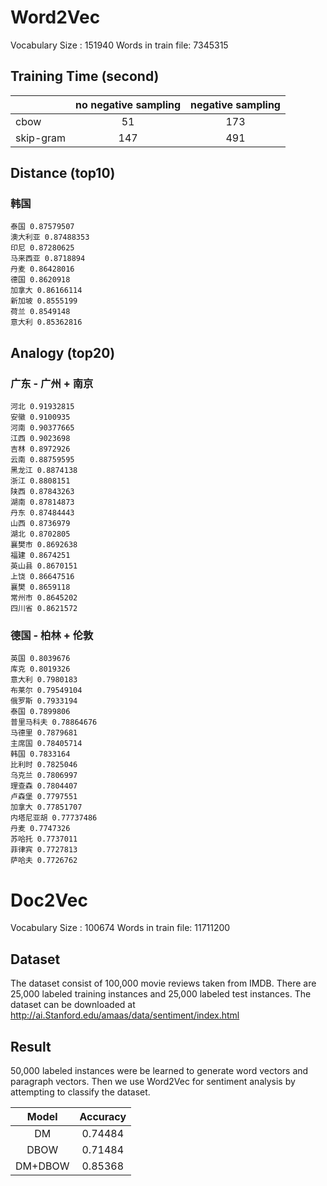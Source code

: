 # Word2Vec

Vocabulary Size : 151940
Words in train file: 7345315

## Training Time (second)

||no negative sampling| negative sampling|
|-----|:-----:|:-----:|
|cbow|51|173|
|skip-gram|147|491|

## Distance (top10)
### 韩国
```
泰国 0.87579507
澳大利亚 0.87488353
印尼 0.87280625
马来西亚 0.8718894
丹麦 0.86428016
德国 0.8620918
加拿大 0.86166114
新加坡 0.8555199
荷兰 0.8549148
意大利 0.85362816
```
## Analogy (top20)
### 广东 - 广州 + 南京
```
河北 0.91932815
安徽 0.9100935
河南 0.90377665
江西 0.9023698
吉林 0.8972926
云南 0.88759595
黑龙江 0.8874138
浙江 0.8808151
陕西 0.87843263
湖南 0.87814873
丹东 0.87484443
山西 0.8736979
湖北 0.8702805
襄樊市 0.8692638
福建 0.8674251
英山县 0.8670151
上饶 0.86647516
襄樊 0.8659118
常州市 0.8645202
四川省 0.8621572
```

### 德国 - 柏林 + 伦敦
```
英国 0.8039676
库克 0.8019326
意大利 0.7980183
布莱尔 0.79549104
俄罗斯 0.7933194
泰国 0.7899806
普里马科夫 0.78864676
马德里 0.7879681
主席国 0.78405714
韩国 0.7833164
比利时 0.7825046
乌克兰 0.7806997
理查森 0.7804407
卢森堡 0.7797551
加拿大 0.77851707
内塔尼亚胡 0.77737486
丹麦 0.7747326
苏哈托 0.7737011
菲律宾 0.7727813
萨哈夫 0.7726762
```

# Doc2Vec

Vocabulary Size : 100674
Words in train file: 11711200

## Dataset

The dataset consist of 100,000 movie reviews taken from IMDB. There are 25,000 labeled training instances and 25,000 labeled test instances. The dataset can be downloaded at 	 http://ai.Stanford.edu/amaas/data/sentiment/index.html

## Result

50,000 labeled instances were be learned to generate word vectors and paragraph vectors. Then we use Word2Vec for sentiment analysis by attempting to classify the dataset.

|  Model  | Accuracy |
| :-----: | :------: |
|   DM    | 0.74484  |
|  DBOW   | 0.71484  |
| DM+DBOW | 0.85368  |




​			
​		
​	